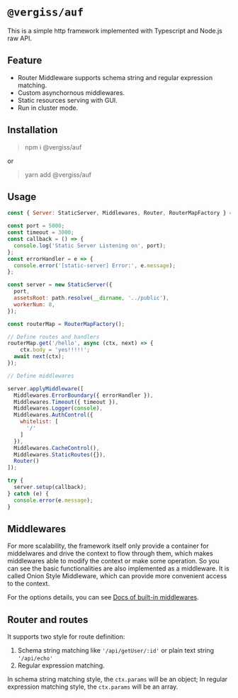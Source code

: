# `@vergiss/auf`

This is a simple http framework implemented with Typescript and Node.js raw API.

## Feature

- Router Middleware supports schema string and regular expression matching.
- Custom asynchornous middlewares.
- Static resources serving with GUI.
- Run in cluster mode.

## Installation

> npm i @vergiss/auf

or 

> yarn add @vergiss/auf


## Usage

```js
const { Server: StaticServer, Middlewares, Router, RouterMapFactory } = require('@vergiss/auf');

const port = 5000;
const timeout = 3000;
const callback = () => {
  console.log('Static Server Listening on', port);
};
const errorHandler = e => {
  console.error('[static-server] Error:', e.message);
};

const server = new StaticServer({
  port,
  assetsRoot: path.resolve(__dirname, '../public'),
  workerNum: 8,
});

const routerMap = RouterMapFactory();

// Define routes and handlers
routerMap.get('/hello', async (ctx, next) => {
	ctx.body = 'yes!!!!!';
  await next(ctx);
});

// Define middlewares

server.applyMiddleware([
  Middlewares.ErrorBoundary({ errorHandler }),
  Middlewares.Timeout({ timeout }),
  Middlewares.Logger(console),
  Middlewares.AuthControl({
    whitelist: [
      '/'
    ]
  }),
  Middlewares.CacheControl(),
  Middlewares.StaticRoutes({}),
  Router()
]);

try {
  server.setup(callback);
} catch (e) {
  console.error(e.message);
}
```

## Middlewares

For more scalability, the framework itself only provide a container for middelwares and drive the context to flow through them, which makes middlewares able to modify the context or make some operation. So you can see the basic functionalities are also implemented as a middleware. It is called Onion Style Middleware, which can provide more convenient access to the context.

For the options details, you can see [Docs of built-in middlewares](!https://github.com/divasatanica/auf/blob/main/packages/middlewares/README.md).



## Router and routes

It supports two style for route definition:

1. Schema string matching like `'/api/getUser/:id'` or plain text string `'/api/echo'`
2. Regular expression matching.

In schema string matching style, the `ctx.params` will be an object; In regular expression matching style, the `ctx.params` will be an array.